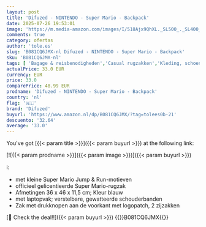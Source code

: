 ```yaml
---
layout: post
title: 'Difuzed - NINTENDO - Super Mario - Backpack'
date: 2025-07-26 19:53:01
image: 'https://m.media-amazon.com/images/I/518Ajx9QhXL._SL500_._SL400_.jpg'
comments: true
category: ofertas
author: 'tole.es'
slug: 'B081CQ6JMX-nl Difuzed - NINTENDO - Super Mario - Backpack'
sku: 'B081CQ6JMX-nl'
tags: [ 'Bagage & reisbenodigheden','Casual rugzakken','Kleding, schoenen & sieraden','Kleding, schoenen en sieraden','Rugzakken','difuzed','🇳🇱', ]
actualPrice: 33.0 EUR
currency: EUR
price: 33.0
comparePrice: 48.99 EUR
prodname: 'Difuzed - NINTENDO - Super Mario - Backpack'
country: 'nl'
flag: '🇳🇱'
brand: 'Difuzed'
buyurl: 'https://www.amazon.nl/dp/B081CQ6JMX/?tag=tolees0b-21'
descuento: '32.64'
average: '33.0'
---
```


You've got [{{< param title >}}]({{< param buyurl >}}) at the following link:

[![{{< param prodname >}}]({{< param image >}})]({{< param buyurl >}})

ℹ️:

- met kleine Super Mario Jump & Run-motieven
- officieel gelicentieerde Super Mario-rugzak
- Afmetingen 36 x 46 x 11,5 cm; Kleur blauw
- met laptopvak; verstelbare, gewatteerde schouderbanden
- Zak met drukknopen aan de voorkant met logopatch, 2 zijzakken

[🛒 Check the deal!!]({{< param buyurl >}})
{{<world>}}B081CQ6JMX{{</world>}}
